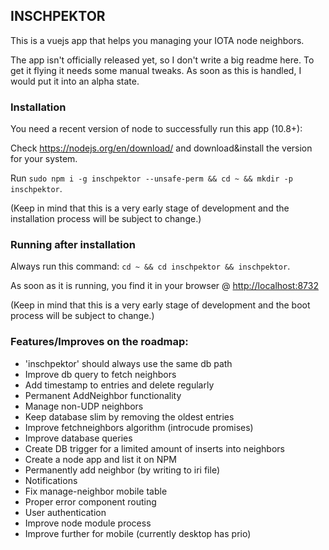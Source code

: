 ## INSCHPEKTOR

This is a vuejs app that helps you managing your IOTA node neighbors.

The app isn't officially released yet, so I don't write a big readme here. To get it flying it needs some manual tweaks.
As soon as this is handled, I would put it into an alpha state.

### Installation

You need a recent version of node to successfully run this app (10.8+):

Check https://nodejs.org/en/download/ and download&install the version for your system.

Run `sudo npm i -g inschpektor --unsafe-perm && cd ~ && mkdir -p inschpektor`.

(Keep in mind that this is a very early stage of development and the installation process will be subject to change.)

### Running after installation

Always run this command: `cd ~ && cd inschpektor && inschpektor`.

As soon as it is running, you find it in your browser @ <http://localhost:8732>

(Keep in mind that this is a very early stage of development and the boot process will be subject to change.)

### Features/Improves on the roadmap:

- 'inschpektor' should always use the same db path
- Improve db query to fetch neighbors
- Add timestamp to entries and delete regularly
- Permanent AddNeighbor functionality
- Manage non-UDP neighbors
- Keep database slim by removing the oldest entries
- Improve fetchneighbors algorithm (introcude promises)
- Improve database queries
- Create DB trigger for a limited amount of inserts into neighbors
- Create a node app and list it on NPM
- Permanently add neighbor (by writing to iri file)
- Notifications
- Fix manage-neighbor mobile table
- Proper error component routing
- User authentication
- Improve node module process
- Improve further for mobile (currently desktop has prio)
